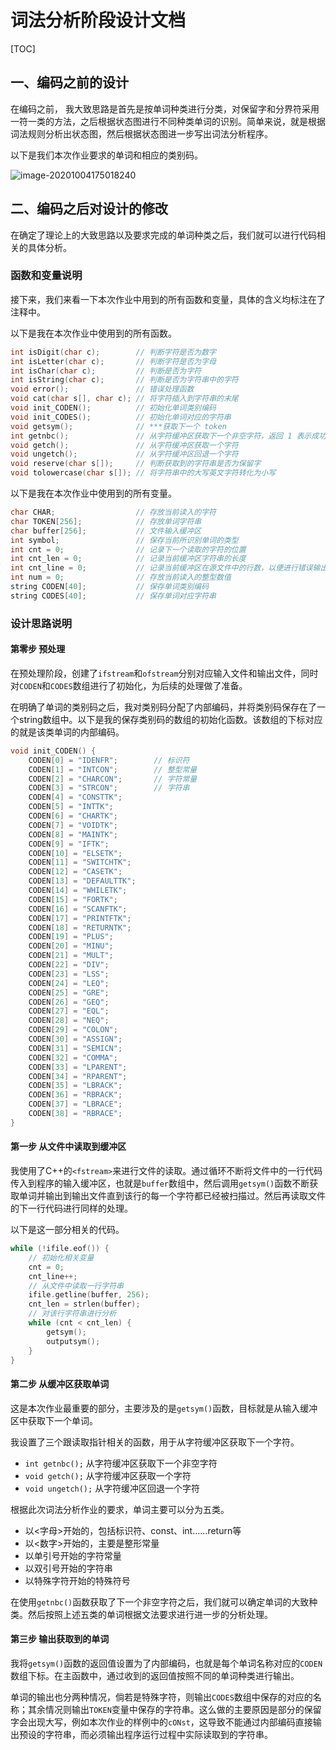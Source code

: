 # 词法分析阶段设计文档



[TOC]

## 一、编码之前的设计

在编码之前， 我大致思路是首先是按单词种类进行分类，对保留字和分界符采用一符一类的方法，之后根据状态图进行不同种类单词的识别。简单来说，就是根据词法规则分析出状态图，然后根据状态图进一步写出词法分析程序。

以下是我们本次作业要求的单词和相应的类别码。

![image-20201004175018240](https://picgo-imagehosting-1259129674.cos.ap-beijing.myqcloud.com/BUAA/Compiler/image-20201004175018240.png)



## 二、编码之后对设计的修改

在确定了理论上的大致思路以及要求完成的单词种类之后，我们就可以进行代码相关的具体分析。



### 函数和变量说明

接下来，我们来看一下本次作业中用到的所有函数和变量，具体的含义均标注在了注释中。

以下是我在本次作业中使用到的所有函数。

```c
int isDigit(char c);		// 判断字符是否为数字
int isLetter(char c);		// 判断字符是否为字母
int isChar(char c);			// 判断是否为字符
int isString(char c);		// 判断是否为字符串中的字符
void error();				// 错误处理函数
void cat(char s[], char c); // 将字符插入到字符串的末尾
void init_CODEN();			// 初始化单词类别编码
void init_CODES();			// 初始化单词对应的字符串
void getsym();				// ***获取下一个 token
int getnbc();				// 从字符缓冲区获取下一个非空字符，返回 1 表示成功，返回 0 表示失败
void getch();				// 从字符缓冲区获取一个字符 
void ungetch();				// 从字符缓冲区回退一个字符 
void reserve(char s[]);		// 判断获取到的字符串是否为保留字
void tolowercase(char s[]);	// 将字符串中的大写英文字符转化为小写
```

以下是我在本次作业中使用到的所有变量。

```c
char CHAR;					// 存放当前读入的字符
char TOKEN[256];			// 存放单词字符串
char buffer[256];			// 文件输入缓冲区
int symbol;					// 保存当前所识别单词的类型
int cnt = 0;				// 记录下一个读取的字符的位置
int cnt_len = 0;			// 记录当前缓冲区字符串的长度
int cnt_line = 0;			// 记录当前缓冲区在源文件中的行数，以便进行错误输出
int num = 0;				// 存放当前读入的整型数值
string CODEN[40];			// 保存单词类别编码
string CODES[40];			// 保存单词对应字符串
```



### 设计思路说明

#### 第零步 预处理

在预处理阶段，创建了`ifstream`和`ofstream`分别对应输入文件和输出文件，同时对`CODEN`和`CODES`数组进行了初始化，为后续的处理做了准备。

在明确了单词的类别码之后，我对类别码分配了内部编码，并将类别码保存在了一个string数组中。以下是我的保存类别码的数组的初始化函数。该数组的下标对应的就是该类单词的内部编码。

```c
void init_CODEN() {
	CODEN[0] = "IDENFR";        // 标识符
	CODEN[1] = "INTCON";        // 整型常量
	CODEN[2] = "CHARCON";       // 字符常量
	CODEN[3] = "STRCON";        // 字符串
	CODEN[4] = "CONSTTK";
	CODEN[5] = "INTTK";
	CODEN[6] = "CHARTK";
	CODEN[7] = "VOIDTK";
	CODEN[8] = "MAINTK";
	CODEN[9] = "IFTK";
	CODEN[10] = "ELSETK";
	CODEN[11] = "SWITCHTK";
	CODEN[12] = "CASETK";
	CODEN[13] = "DEFAULTTK";
	CODEN[14] = "WHILETK";
	CODEN[15] = "FORTK";
	CODEN[16] = "SCANFTK";
	CODEN[17] = "PRINTFTK";
	CODEN[18] = "RETURNTK";
	CODEN[19] = "PLUS";
	CODEN[20] = "MINU";
	CODEN[21] = "MULT";
	CODEN[22] = "DIV";
	CODEN[23] = "LSS";
	CODEN[24] = "LEQ";
	CODEN[25] = "GRE";
	CODEN[26] = "GEQ";
	CODEN[27] = "EQL";
	CODEN[28] = "NEQ";
	CODEN[29] = "COLON";
	CODEN[30] = "ASSIGN";
	CODEN[31] = "SEMICN";
	CODEN[32] = "COMMA";
	CODEN[33] = "LPARENT";
	CODEN[34] = "RPARENT";
	CODEN[35] = "LBRACK";
	CODEN[36] = "RBRACK";
	CODEN[37] = "LBRACE";
	CODEN[38] = "RBRACE";
}
```



#### 第一步 从文件中读取到缓冲区

我使用了C++的`<fstream>`来进行文件的读取。通过循环不断将文件中的一行代码传入到程序的输入缓冲区，也就是`buffer`数组中，然后调用`getsym()`函数不断获取单词并输出到输出文件直到该行的每一个字符都已经被扫描过。然后再读取文件的下一行代码进行同样的处理。

以下是这一部分相关的代码。

```c
while (!ifile.eof()) {
	// 初始化相关变量
	cnt = 0;
	cnt_line++;
	// 从文件中读取一行字符串
	ifile.getline(buffer, 256);
	cnt_len = strlen(buffer);
	// 对该行字符串进行分析
	while (cnt < cnt_len) {
		getsym();
		outputsym();
	}
}
```



#### 第二步 从缓冲区获取单词

这是本次作业最重要的部分，主要涉及的是`getsym()`函数，目标就是从输入缓冲区中获取下一个单词。

我设置了三个跟读取指针相关的函数，用于从字符缓冲区获取下一个字符。

- `int getnbc();` 从字符缓冲区获取下一个非空字符
- `void getch();` 从字符缓冲区获取一个字符 
- `void ungetch();` 从字符缓冲区回退一个字符 

根据此次词法分析作业的要求，单词主要可以分为五类。

- 以\<字母\>开始的，包括标识符、const、int……return等
- 以\<数字\>开始的，主要是整形常量
- 以单引号开始的字符常量
- 以双引号开始的字符串
- 以特殊字符开始的特殊符号

在使用`getnbc()`函数获取了下一个非空字符之后，我们就可以确定单词的大致种类。然后按照上述五类的单词根据文法要求进行进一步的分析处理。



#### 第三步 输出获取到的单词

我将`getsym()`函数的返回值设置为了内部编码，也就是每个单词名称对应的`CODEN`数组下标。在主函数中，通过收到的返回值按照不同的单词种类进行输出。

单词的输出也分两种情况，倘若是特殊字符，则输出`CODES`数组中保存的对应的名称；其余情况则输出`TOKEN`变量中保存的字符串。这么做的主要原因是部分的保留字会出现大写，例如本次作业的样例中的`cONst`，这导致不能通过内部编码直接输出预设的字符串，而必须输出程序运行过程中实际读取到的字符串。











